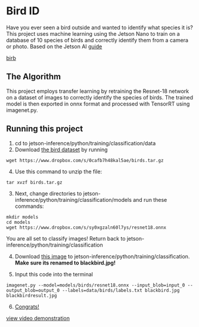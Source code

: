 # Bird ID

Have you ever seen a bird outside and wanted to identify what species it is? This project uses machine learning using the Jetson Nano to train on a database of 10 species of birds and correctly identify them from a camera or photo. Based on the Jetson AI [guide](https://github.com/dusty-nv/jetson-inference)

[birb](https://imgur.com/BQudbqA)

## The Algorithm

This project employs transfer learning by retraining the Resnet-18 network on a dataset of images to correctly identify the species of birds. The trained model is then exported in onnx format and processed with TensorRT using imagenet.py. 

## Running this project

1. cd to jetson-inference/python/training/classification/data
2. Download [the bird dataset](https://www.dropbox.com/s/0cafb7h48kal5ae/birds.tar.gz?dl=0) by running
```
wget https://www.dropbox.com/s/0cafb7h48kal5ae/birds.tar.gz
```
4. Use this command to unzip the file: 
```
tar xvzf birds.tar.gz
```
3. Next, change directories to jetson-inference/python/training/classification/models and run these commands:
```
mkdir models
cd models
wget https://www.dropbox.com/s/sy0xgzaln60l7ys/resnet18.onnx
```
You are all set to classify images! Return back to jetson-inference/python/training/classification

4. Download [this image](https://imgur.com/fnHoCtz) to jetson-inference/python/training/classification. **Make sure its renamed to blackbird.jpg!**

5. Input this code into the terminal 
```
imagenet.py --model=models/birds/resnet18.onnx --input_blob=input_0 --output_blob=output_0 --labels=data/birds/labels.txt blackbird.jpg blackbirdresult.jpg
```
6. [Congrats!](https://imgur.com/mFMUxan)

[view video demonstration](https://youtu.be/3xkeUu2pS4k)
